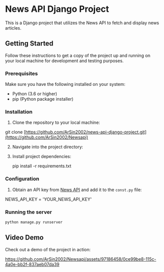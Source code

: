 # News API Django Project

This is a Django project that utilizes the News API to fetch and display news articles.

## Getting Started

Follow these instructions to get a copy of the project up and running on your local machine for development and testing purposes.

### Prerequisites

Make sure you have the following installed on your system:

- Python (3.6 or higher)
- pip (Python package installer)

### Installation

1. Clone the repository to your local machine:

git clone [https://github.com/ArSin2002/news-api-django-project.git](https://github.com/ArSin2002/Newsapi)

2. Navigate into the project directory:
   
3. Install project dependencies:

   pip install -r requirements.txt

### Configuration

1. Obtain an API key from [News API](https://newsapi.org/) and add it to the `const.py` file:

NEWS_API_KEY = 'YOUR_NEWS_API_KEY'

### Running the server

```python
python manage.py runserver
```
## Video Demo

Check out a demo of the project in action:




https://github.com/ArSin2002/Newsapi/assets/97186458/0ce99be8-115c-4a0e-bb2f-837aeb07da39





